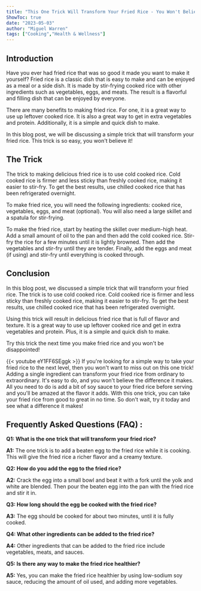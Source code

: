 ```yaml
---
title: "This One Trick Will Transform Your Fried Rice - You Won't Believe How Easy It Is!"
ShowToc: true 
date: "2023-05-03"
author: "Miguel Warren" 
tags: ["Cooking","Health & Wellness"]
---
```

## Introduction

Have you ever had fried rice that was so good it made you want to make it yourself? Fried rice is a classic dish that is easy to make and can be enjoyed as a meal or a side dish. It is made by stir-frying cooked rice with other ingredients such as vegetables, eggs, and meats. The result is a flavorful and filling dish that can be enjoyed by everyone. 

There are many benefits to making fried rice. For one, it is a great way to use up leftover cooked rice. It is also a great way to get in extra vegetables and protein. Additionally, it is a simple and quick dish to make. 

In this blog post, we will be discussing a simple trick that will transform your fried rice. This trick is so easy, you won't believe it! 

## The Trick

The trick to making delicious fried rice is to use cold cooked rice. Cold cooked rice is firmer and less sticky than freshly cooked rice, making it easier to stir-fry. To get the best results, use chilled cooked rice that has been refrigerated overnight. 

To make fried rice, you will need the following ingredients: cooked rice, vegetables, eggs, and meat (optional). You will also need a large skillet and a spatula for stir-frying. 

To make the fried rice, start by heating the skillet over medium-high heat. Add a small amount of oil to the pan and then add the cold cooked rice. Stir-fry the rice for a few minutes until it is lightly browned. Then add the vegetables and stir-fry until they are tender. Finally, add the eggs and meat (if using) and stir-fry until everything is cooked through. 

## Conclusion

In this blog post, we discussed a simple trick that will transform your fried rice. The trick is to use cold cooked rice. Cold cooked rice is firmer and less sticky than freshly cooked rice, making it easier to stir-fry. To get the best results, use chilled cooked rice that has been refrigerated overnight. 

Using this trick will result in delicious fried rice that is full of flavor and texture. It is a great way to use up leftover cooked rice and get in extra vegetables and protein. Plus, it is a simple and quick dish to make. 

Try this trick the next time you make fried rice and you won't be disappointed!

{{< youtube eY1FF6SEggk >}} 
If you're looking for a simple way to take your fried rice to the next level, then you won't want to miss out on this one trick! Adding a single ingredient can transform your fried rice from ordinary to extraordinary. It's easy to do, and you won't believe the difference it makes. All you need to do is add a bit of soy sauce to your fried rice before serving and you'll be amazed at the flavor it adds. With this one trick, you can take your fried rice from good to great in no time. So don't wait, try it today and see what a difference it makes!

## Frequently Asked Questions (FAQ) :
**Q1: What is the one trick that will transform your fried rice?**

**A1:** The one trick is to add a beaten egg to the fried rice while it is cooking. This will give the fried rice a richer flavor and a creamy texture.

**Q2: How do you add the egg to the fried rice?**

**A2:** Crack the egg into a small bowl and beat it with a fork until the yolk and white are blended. Then pour the beaten egg into the pan with the fried rice and stir it in.

**Q3: How long should the egg be cooked with the fried rice?**

**A3:** The egg should be cooked for about two minutes, until it is fully cooked.

**Q4: What other ingredients can be added to the fried rice?**

**A4:** Other ingredients that can be added to the fried rice include vegetables, meats, and sauces.

**Q5: Is there any way to make the fried rice healthier?**

**A5:** Yes, you can make the fried rice healthier by using low-sodium soy sauce, reducing the amount of oil used, and adding more vegetables.



